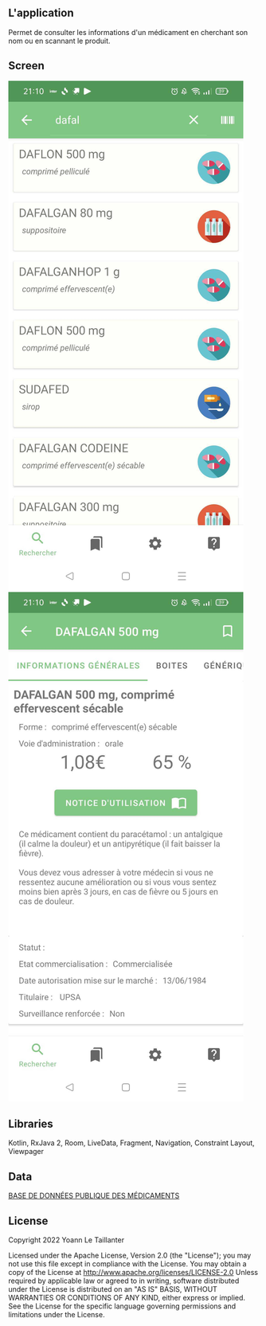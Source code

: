 ## L\'application

Permet de consulter les informations d'un médicament en cherchant son nom ou en scannant le produit.

## Screen

![Image 1](Image1.jpg)
![Image 2](Image2.jpg)

## Libraries

Kotlin, RxJava 2, Room, LiveData, Fragment, Navigation, Constraint Layout, Viewpager

## Data

[BASE DE DONNÉES PUBLIQUE DES MÉDICAMENTS](https://base-donnees-publique.medicaments.gouv.fr/telechargement.php)

## License

Copyright 2022 Yoann Le Taillanter

Licensed under the Apache License, Version 2.0 (the "License"); you may not use this file except in compliance with the License. You may obtain a copy of the License at http://www.apache.org/licenses/LICENSE-2.0
Unless required by applicable law or agreed to in writing, software distributed under the License is distributed on an "AS IS" BASIS, WITHOUT WARRANTIES OR CONDITIONS OF ANY KIND, either express or implied. See the License for the specific language governing permissions and limitations under the License.